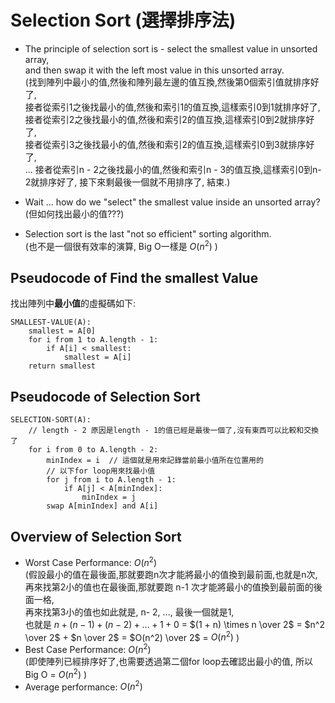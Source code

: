 # Selection Sort (選擇排序法)

- The principle of selection sort is - select the smallest value in unsorted array,  
  and then swap it with the left most value in this unsorted array.  
  (找到陣列中最小的值,然後和陣列最左邊的值互換,然後第0個索引值就排序好了,  
   接者從索引1之後找最小的值,然後和索引1的值互換,這樣索引0到1就排序好了,  
   接者從索引2之後找最小的值,然後和索引2的值互換,這樣索引0到2就排序好了,  
   接者從索引3之後找最小的值,然後和索引2的值互換,這樣索引0到3就排序好了,  
   ...
   接者從索引n - 2之後找最小的值,然後和索引n - 3的值互換,這樣索引0到n-2就排序好了,
   接下來剩最後一個就不用排序了, 結束.)

- Wait ... how do we "select" the smallest value inside an unsorted array?  
  (但如何找出最小的值???)
- Selection sort is the last "not so efficient" sorting algorithm.  
  (也不是一個很有效率的演算, Big O一樣是 $O(n^2)$ )

## Pseudocode of Find the smallest Value

找出陣列中**最小值**的虛擬碼如下:

```text
SMALLEST-VALUE(A):
    smallest = A[0]
    for i from 1 to A.length - 1:
        if A[i] < smallest:
            smallest = A[i]
    return smallest
```

## Pseudocode of Selection Sort

```text
SELECTION-SORT(A):
    // length - 2 原因是length - 1的值已經是最後一個了,沒有東西可以比較和交換了
    for i from 0 to A.length - 2:
        minIndex = i  // 這個就是用來記錄當前最小值所在位置用的
        // 以下for loop用來找最小值
        for j from i to A.length - 1:
            if A[j] < A[minIndex]:
                minIndex = j
        swap A[minIndex] and A[i]
```

## Overview of Selection Sort

- Worst Case Performance: $O(n^2)$  
  (假設最小的值在最後面,那就要跑n次才能將最小的值換到最前面,也就是n次,  
   再來找第2小的值也在最後面,那就要跑 n-1 次才能將最小的值換到最前面的後面一格,  
   再來找第3小的值也如此就是, n- 2, ..., 最後一個就是1,  
   也就是 $n + (n - 1) + (n - 2) + ... + 1 + 0$ = $(1 + n) \times n \over 2$ = $n^2 \over 2$ + $n \over 2$ = $O(n^2) \over 2$ = $O(n^2)$ )
- Best Case Performance: $O(n^2)$  
  (即使陣列已經排序好了,也需要透過第二個for loop去確認出最小的值, 所以 Big O = $O(n^2)$ )
- Average performance: $O(n^2)$
